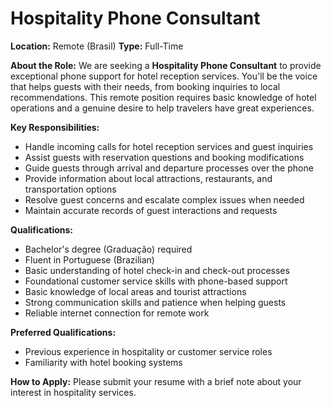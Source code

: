 # Hospitality Phone Consultant

**Location:** Remote (Brasil)
**Type:** Full-Time

**About the Role:**
We are seeking a **Hospitality Phone Consultant** to provide exceptional phone support for hotel reception services. You'll be the voice that helps guests with their needs, from booking inquiries to local recommendations. This remote position requires basic knowledge of hotel operations and a genuine desire to help travelers have great experiences.

**Key Responsibilities:**
- Handle incoming calls for hotel reception services and guest inquiries
- Assist guests with reservation questions and booking modifications
- Guide guests through arrival and departure processes over the phone
- Provide information about local attractions, restaurants, and transportation options
- Resolve guest concerns and escalate complex issues when needed
- Maintain accurate records of guest interactions and requests

**Qualifications:**
- Bachelor's degree (Graduação) required
- Fluent in Portuguese (Brazilian)
- Basic understanding of hotel check-in and check-out processes
- Foundational customer service skills with phone-based support
- Basic knowledge of local areas and tourist attractions
- Strong communication skills and patience when helping guests
- Reliable internet connection for remote work

**Preferred Qualifications:**
- Previous experience in hospitality or customer service roles
- Familiarity with hotel booking systems

**How to Apply:**
Please submit your resume with a brief note about your interest in hospitality services.